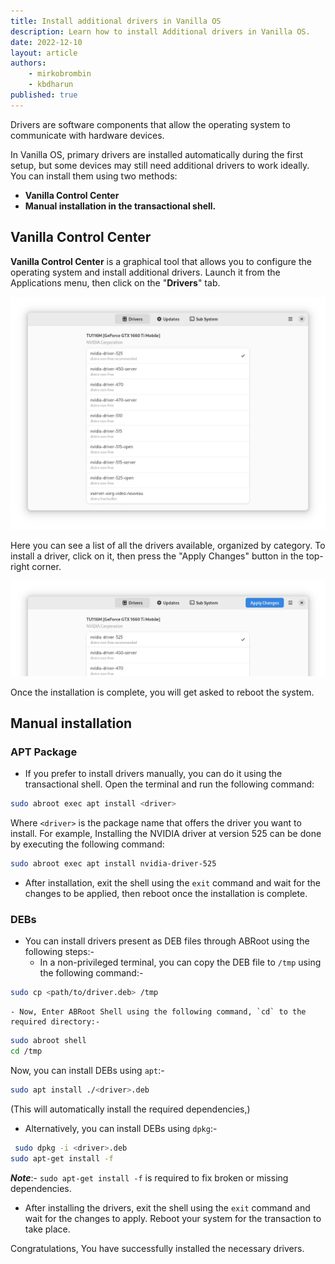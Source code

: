 ```yaml
---
title: Install additional drivers in Vanilla OS
description: Learn how to install Additional drivers in Vanilla OS.
date: 2022-12-10
layout: article
authors: 
    - mirkobrombin
    - kbdharun
published: true
---
```


Drivers are software components that allow the operating system to communicate with hardware devices.

In Vanilla OS, primary drivers are installed automatically during the first setup, but some devices may still need additional drivers to work ideally. You can install them using two methods: 
- **Vanilla Control Center** 
- **Manual installation in the transactional shell.**

## Vanilla Control Center

**Vanilla Control Center** is a graphical tool that allows you to configure the
operating system and install additional drivers. Launch it from the Applications menu, then click on the "**Drivers**" tab.

![Vanilla Control Center](/assets/uploads/vanilla-control-center.webp)

Here you can see a list of all the drivers available, organized by category. To install a driver, click on it, then press the "Apply Changes" button in
the top-right corner.

![Vanilla Control Center - Drivers](/assets/uploads/vanilla-control-center-install-driver.webp)

Once the installation is complete, you will get asked to reboot the system.

## Manual installation

### APT Package

- If you prefer to install drivers manually, you can do it using the transactional shell. Open the terminal and run the following command:

```bash
sudo abroot exec apt install <driver>
```

Where `<driver>` is the package name that offers the driver you want to
install. For example,  Installing the NVIDIA driver at version 525 can be done by executing the following command:

```bash
sudo abroot exec apt install nvidia-driver-525
```

- After installation, exit the shell using the `exit` command and wait for the changes to be applied, then reboot once the installation is complete.

### DEBs

- You can install drivers present as DEB files through ABRoot using the following steps:-
	- In a non-privileged terminal, you can copy the DEB file to `/tmp` using the following command:-

```bash
sudo cp <path/to/driver.deb> /tmp
```
	- Now, Enter ABRoot Shell using the following command, `cd` to the required directory:-

```bash
sudo abroot shell
cd /tmp
```
Now, you can install DEBs using `apt`:-

```bash
sudo apt install ./<driver>.deb
```

(This will automatically install the required dependencies,)

- Alternatively, you can install DEBs using `dpkg`:-

```bash
 sudo dpkg -i <driver>.deb
sudo apt-get install -f
```

**_Note_**:- `sudo apt-get install -f` is required to fix broken or missing dependencies.

- After installing the drivers, exit the shell using the `exit` command and wait for the changes to apply. Reboot your system for the transaction to take place.

Congratulations, You have successfully installed the necessary drivers.

